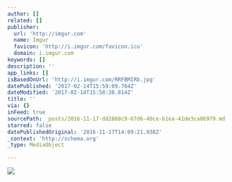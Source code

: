 ```yaml
---
author: []
related: []
publisher:
  url: 'http://imgur.com'
  name: Imgur
  favicon: 'http://i.imgur.com/favicon.ico'
  domain: i.imgur.com
keywords: []
description: ''
app_links: []
isBasedOnUrl: 'http://i.imgur.com/RRFBMIRb.jpg'
datePublished: '2017-02-14T15:59:09.764Z'
dateModified: '2017-02-14T15:58:38.814Z'
title: ''
via: {}
inFeed: true
sourcePath: _posts/2016-11-17-dd2868c9-67d6-40ce-b1ea-41de3ca86979.md
starred: false
datePublishedOriginal: '2016-11-17T14:09:21.938Z'
_context: 'http://schema.org'
_type: MediaObject

---
```

<article style=""><img src="http://imgur.com/RRFBMIRb.jpg" /></article>